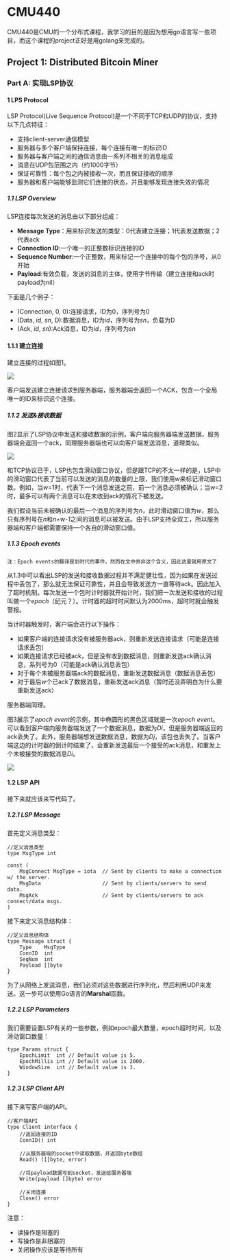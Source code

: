 # CMU440
CMU440是CMU的一个分布式课程，我学习的目的是因为想用go语言写一些项目，而这个课程的project正好是用golang来完成的。

## Project 1: Distributed Bitcoin Miner

### Part A: 实现LSP协议

#### 1 LPS Protocol

LSP Protocol(Live Sequence Protocol)是一个不同于TCP和UDP的协议，支持以下几点特征：

- 支持client-server通信模型
- 服务器与多个客户端保持连接，每个连接有唯一的标识ID
- 服务器与客户端之间的通信消息由一系列不相关的消息组成
- 消息在UDP包范围之内（约1000字节）
- 保证可靠性：每个包之内被接收一次，而且保证接收的顺序
- 服务器和客户端能够监测它们连接的状态，并且能够发现连接失效的情况

##### 1.1	LSP Overview

LSP连接每次发送的消息由以下部分组成：

- **Message Type**：用来标识发送的类型：0代表建立连接；1代表发送数据；2代表ack
- **Connection ID**:一个唯一的正整数标识连接的ID
- **Sequence Number**:一个正整数，用来标记一个连接中的每个包的序号，从0开始
- **Payload**:有效负载，发送的消息的主体，使用字节传输（建立连接和ack时payload为nil）

下面是几个例子：

- (Connection, 0, 0):连接请求，ID为0，序列号为0 
- (Data, *id*, *sn*, D):数据消息，ID为*id*，序列号为*sn*，负载为D
- (Ack, *id*, *sn*):Ack消息，ID为*id*，序列号为*sn*

#### 1.1.1 建立连接
建立连接的过程如图1。

![](http://images2015.cnblogs.com/blog/756310/201704/756310-20170407231123832-2013179783.png)


客户端发送建立连接请求到服务器端，服务器端会返回一个ACK，包含一个全局唯一的ID来标识这个连接。

##### 1.1.2 发送&接收数据

图2显示了LSP协议中发送和接收数据的示例，客户端向服务器端发送数据，服务器端会返回一个ack，同理服务器端也可以向客户端发送消息，道理类似。

![](http://images2015.cnblogs.com/blog/756310/201704/756310-20170407235606613-1063290263.png)

和TCP协议已于，LSP也包含滑动窗口协议，但是跟TCP的不太一样的是，LSP中的滑动窗口代表了当前可以发送的消息的数量的上限，我们使用*w*来标记滑动窗口数。例如，当*w*=1时，代表下一个消息发送之前，前一个消息必须被确认；当*w*=2时，最多可以有两个消息可以在未收到ack的情况下被发送。

我们假设当前未被确认的最后一个消息的序列号为*n*，此时滑动窗口值为*w*，那么只有序列号在*n*和*n+w-1*之间的消息可以被发送。由于LSP支持全双工，所以服务器端和客户端都需要保持一个各自的滑动窗口值。

##### 1.1.3 Epoch events

`注：Epoch events的翻译是划时代的事件，然而在文中并非这个含义，因此这里就用原文了`

从1.3中可以看出LSP的发送和接收数据过程并不满足健壮性，因为如果在发送过程中丢包了，那么就无法保证可靠性，并且会导致发送方一直等待ack。因此加入了超时机制。每次发送一个包时计时器就开始计时，我们把一次发送和接收的过程叫做一个*epoch*（纪元？）。计时器的超时时间默认为2000ms，超时时就会触发警报。

当计时器触发时，客户端会进行以下操作：

- 如果客户端的连接请求没有被服务器ack，则重新发送连接请求（可能是连接请求丢包）
- 如果连接请求已经被ack，但是没有收到数据消息，则重新发送ack确认消息，系列号为0（可能是ack确认消息丢包）
- 对于每个未被服务器端ack的数据消息，重新发送数据消息（数据消息丢包）
- 对于最后*w*个已ack了数据消息，重新发送ack消息（暂时还没弄明白为什么要重新发送ack）

服务器端同理。

图3展示了*epoch event*的示例，其中椭圆形的黑色区域就是一次*epoch event*。可以看到客户端向服务器端发送了一个数据消息，数据为*Di*，但是服务器端返回的ack丢失了。此外，服务器端想发送数据消息，数据为*Dj*，该包也丢失了。当客户端这边的计时器的倒计时结束了，会重新发送最后一个接受的ack消息，和重发上个未被接受的数据消息*Di*。

![](http://images2015.cnblogs.com/blog/756310/201704/756310-20170408110616441-725560684.png)


#### 1.2 LSP API

接下来就应该来写代码了。

##### 1.2.1 LSP Message
首先定义消息类型：

	//定义消息类型
	type MsgType int
	
	const (
		MsgConnect MsgType = iota  // Sent by clients to make a connection w/ the server.
		MsgData                    // Sent by clients/servers to send data.
		MsgAck                     // Sent by clients/servers to ack connect/data msgs.
	)

接下来定义消息结构体：

	//定义消息结构体
	type Message struct {
		Type    MsgType
		ConnID  int
		SeqNum  int
		Payload []byte
	}
为了从网络上发送消息，我们必须对这些数据进行序列化，然后利用UDP来发送。这一步可以使用Go语言的**Marshal**函数。

##### 1.2.2 LSP Parameters

我们需要设置LSP有关的一些参数，例如epoch最大数量，epoch超时时间，以及滑动窗口数量：

	type Params struct {
        EpochLimit  int // Default value is 5.
        EpochMillis int // Default value is 2000.
        WindowSize  int // Default value is 1.
	}
	
##### 1.2.3 LSP Client API

接下来写客户端的API。

	//客户端API
	type Client interface {
		//返回连接的ID
		ConnID() int
	
		//从服务器端的socket中读取数据，并返回byte数组
		Read() ([]byte, error)
	
		//将payload数据写到socket，发送给服务器端
		Write(payload []byte) error
	
		//关闭连接
		Close() error
	}
	
注意：

- 读操作是阻塞的
- 写操作是非阻塞的
- 关闭操作应该是等待所有